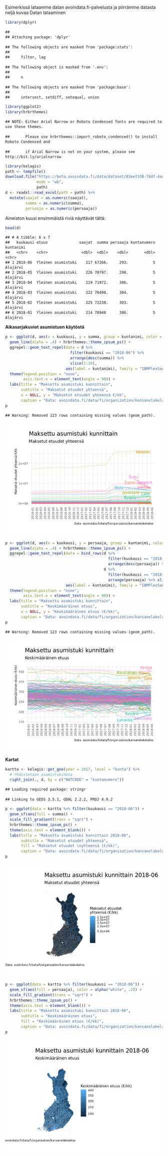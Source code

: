 Esimerkissä lataamme datan avoindata.fi-palvelusta ja piirrämme datasta neljä kuvaa Datan lataaminen

``` r
library(dplyr)
```

    ## 
    ## Attaching package: 'dplyr'

    ## The following objects are masked from 'package:stats':
    ## 
    ##     filter, lag

    ## The following object is masked from '.env':
    ## 
    ##     n

    ## The following objects are masked from 'package:base':
    ## 
    ##     intersect, setdiff, setequal, union

``` r
library(ggplot2)
library(hrbrthemes)
```

    ## NOTE: Either Arial Narrow or Roboto Condensed fonts are required to use these themes.

    ##       Please use hrbrthemes::import_roboto_condensed() to install Roboto Condensed and

    ##       if Arial Narrow is not on your system, please see http://bit.ly/arialnarrow

``` r
library(kelagis)
path <- tempfile()
download.file("https://beta.avoindata.fi/data/dataset/03eef338-78df-4ad5-aa18-94c1cb93915b/resource/316d76fc-76c8-42e7-b1f6-a9f51acab23e/download/asumistuki_kunnittain_avoindatafi.xlsx",
              mode = "wb",
              path)
d <- readxl::read_excel(path = path) %>% 
  mutate(saajat = as.numeric(saajat),
         summa = as.numeric(summa),
         persaaja = as.numeric(persaaja))
```

Aineiston kuusi ensimmäistä riviä näyttävät tältä:

``` r
head(d)
```

    ## # A tibble: 6 x 7
    ##   kuukausi etuus              saajat  summa persaaja kuntanumero kuntanimi
    ##   <chr>    <chr>               <dbl>  <dbl>    <dbl>       <dbl> <chr>    
    ## 1 2018-06  Yleinen asumistuki    217 67266.     293.           5 Alajärvi 
    ## 2 2018-05  Yleinen asumistuki    226 70797.     298.           5 Alajärvi 
    ## 3 2018-04  Yleinen asumistuki    219 71972.     306.           5 Alajärvi 
    ## 4 2018-03  Yleinen asumistuki    222 70490.     304.           5 Alajärvi 
    ## 5 2018-02  Yleinen asumistuki    225 72230.     303.           5 Alajärvi 
    ## 6 2018-01  Yleinen asumistuki    214 70940      306.           5 Alajärvi

**Aikasarjakuviot asumistuen käytöstä**

``` r
p <- ggplot(d, aes(x = kuukausi, y = summa, group = kuntanimi, color = kuntanimi)) + 
  geom_line(alpha = .4) + hrbrthemes::theme_ipsum_ps() + 
  ggrepel::geom_text_repel(data = d %>% 
                             filter(kuukausi == "2018-06") %>% 
                             arrange(desc(summa)) %>% 
                             slice(1:10),
                           aes(label = kuntanimi), family = "IBMPlexSans") +
  theme(legend.position = "none",
        axis.text.x = element_text(angle = 90)) +
  labs(title = "Maksettu asumistuki kunnittain",
       subtitle = "Maksetut etuudet yhteensä",
       x = NULL, y = "Maksetut etuudet yhteensä €/kk",
       caption = "Data: avoindata.fi/data/fi/organization/kansanelakelaitos")
p
```

    ## Warning: Removed 123 rows containing missing values (geom_path).

![](20190115_asumistuen_saajat_ja_maksut_files/figure-markdown_github/unnamed-chunk-3-1.png)

``` r
p <- ggplot(d, aes(x = kuukausi, y = persaaja, group = kuntanimi, color = kuntanimi)) + 
  geom_line(alpha = .4) + hrbrthemes::theme_ipsum_ps() + 
  ggrepel::geom_text_repel(data = bind_rows(d %>% 
                                              filter(kuukausi == "2018-06") %>% 
                                              arrange(desc(persaaja)) %>% slice(1:5),
                                            d %>% 
                                              filter(kuukausi == "2018-06") %>% 
                                              arrange(persaaja) %>% slice(1:5)),
                           aes(label = kuntanimi), family = "IBMPlexSans") +
  theme(legend.position = "none",
        axis.text.x = element_text(angle = 90)) +
  labs(title = "Maksettu asumistuki kunnittain", 
       subtitle = "Keskimääräinen etuus",
       x = NULL, y = "Keskimääräinen etuus (€/kk)",
       caption = "Data: avoindata.fi/data/fi/organization/kansanelakelaitos")
p
```

    ## Warning: Removed 123 rows containing missing values (geom_path).

![](20190115_asumistuen_saajat_ja_maksut_files/figure-markdown_github/unnamed-chunk-4-1.png)

**Kartat**

``` r
kartta <- kelagis::get_geo(year = 2017, level = "kunta") %>% 
  # Yhdistetään asumistukidata
  right_join(., d, by = c("NATCODE" = "kuntanumero")) 
```

    ## Loading required package: stringr

    ## Linking to GEOS 3.5.1, GDAL 2.2.2, PROJ 4.9.2

``` r
p <- ggplot(data = kartta %>% filter(kuukausi == "2018-06")) + 
  geom_sf(aes(fill = summa)) +
  scale_fill_gradient(trans = "sqrt") +
  hrbrthemes::theme_ipsum_ps() + 
  theme(axis.text = element_blank()) +
  labs(title = "Maksettu asumistuki kunnittain 2018-06",
       subtitle = "Maksetut etuudet yhteensä",
       fill = "Maksetut etuudet \nyhteensä (€/kk)",
       caption = "Data: avoindata.fi/data/fi/organization/kansanelakelaitos")
p
```

![](20190115_asumistuen_saajat_ja_maksut_files/figure-markdown_github/unnamed-chunk-5-1.png)

``` r
p <- ggplot(data = kartta %>% filter(kuukausi == "2018-06")) + 
  geom_sf(aes(fill = persaaja), color = alpha("white", .2)) +
  scale_fill_gradient(trans = "sqrt") + 
  hrbrthemes::theme_ipsum_ps() + 
  theme(axis.text = element_blank()) +
  labs(title = "Maksettu asumistuki kunnittain 2018-06",
       subtitle = "Keskimääräinen etuus",
       fill = "Keskimääräinen etuus (€/kk)",
       caption = "Data: avoindata.fi/data/fi/organization/kansanelakelaitos")
p
```

![](20190115_asumistuen_saajat_ja_maksut_files/figure-markdown_github/unnamed-chunk-6-1.png)
